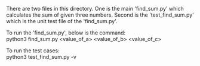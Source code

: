 There are two files in this directory. One is the main 'find_sum.py' which calculates the sum of given three numbers.
Second is the 'test_find_sum.py' which is the unit test file of the 'find_sum.py'.

To run the 'find_sum.py', below is the command:<br>
python3 find_sum.py <value_of_a> <value_of_b> <value_of_c>

To run the test cases:<br>
python3 test_find_sum.py -v